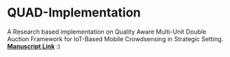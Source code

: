 # QUAD-Implementation
A Research based implementation on Quality Aware Multi-Unit Double Auction Framework for IoT-Based Mobile Crowdsensing in Strategic Setting.
**[Manuscript Link](https://ieeexplore.ieee.org/document/9805590)** :)
